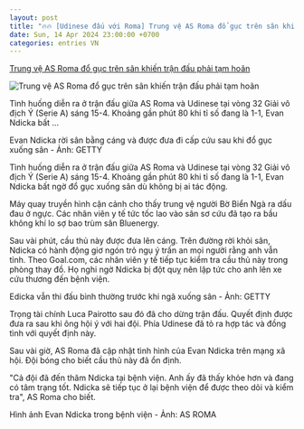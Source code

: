 ```yaml
---
layout: post
title: "🔥🔥 [Udinese đấu với Roma] Trung vệ AS Roma đổ gục trên sân khiến trận đấu phải tạm hoãn"
date: Sun, 14 Apr 2024 23:00:00 +0700
categories: entries VN
---
```

[Trung vệ AS Roma đổ gục trên sân khiến trận đấu phải tạm hoãn](https://tuoitre.vn/trung-ve-as-roma-do-guc-tren-san-khien-tran-dau-phai-tam-hoan-20240415045809307.htm)

![Trung vệ AS Roma đổ gục trên sân khiến trận đấu phải tạm hoãn](https://cdn1.tuoitre.vn/zoom/600_315/471584752817336320/2024/4/15/evan-ndicka-as-roma-17131317105891705572269-86-0-1132-2000-crop-17131317896641817122026.jpg)

Tình huống diễn ra ở trận đấu giữa AS Roma và Udinese tại vòng 32 Giải vô địch Ý (Serie A) sáng 15-4. Khoảng gần phút 80 khi tỉ số đang là 1-1, Evan Ndicka bất ...

Evan Ndicka rời sân bằng cáng và được đưa đi cấp cứu sau khi đổ gục xuống sân - Ảnh: GETTY

Tình huống diễn ra ở trận đấu giữa AS Roma và Udinese tại vòng 32 Giải vô địch Ý (Serie A) sáng 15-4. Khoảng gần phút 80 khi tỉ số đang là 1-1, Evan Ndicka bất ngờ đổ gục xuống sân dù không bị ai tác động.

Máy quay truyền hình cận cảnh cho thấy trung vệ người Bờ Biển Ngà ra dấu đau ở ngực. Các nhân viên y tế tức tốc lao vào sân sơ cứu đã tạo ra bầu không khí lo sợ bao trùm sân Bluenergy.

Sau vài phút, cầu thủ này được đưa lên cáng. Trên đường rời khỏi sân, Ndicka có hành động giơ ngón trỏ ngụ ý trấn an mọi người rằng anh vẫn tỉnh. Theo Goal.com, các nhân viên y tế tiếp tục kiểm tra cầu thủ này trong phòng thay đồ. Họ nghi ngờ Ndicka bị đột quỵ nên lập tức cho anh lên xe cứu thương đến bệnh viện.

Edicka vẫn thi đấu bình thường trước khi ngã xuống sân - Ảnh: GETTY

Trọng tài chính Luca Pairotto sau đó đã cho dừng trận đấu. Quyết định được đưa ra sau khi ông hội ý với hai đội. Phía Udinese đã tỏ ra hợp tác và đồng tình với quyết định này.

Sau vài giờ, AS Roma đã cập nhật tình hình của Evan Ndicka trên mạng xã hội. Đội bóng cho biết cầu thủ này đã ổn định.

"Cả đội đã đến thăm Ndicka tại bệnh viện. Anh ấy đã thấy khỏe hơn và đang có tâm trạng tốt. Ndicka sẽ tiếp tục ở lại bệnh viện để được theo dõi và kiểm tra", AS Roma cho biết.

Hình ảnh Evan Ndicka trong bệnh viện - Ảnh: AS ROMA

